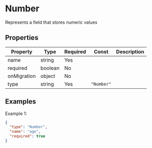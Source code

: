 # Number

Represents a field that stores numeric values

## Properties

| Property | Type | Required | Const | Description |
|----------|------|----------|-------|-------------|
| name | string | Yes |  |  |
| required | boolean | No |  |  |
| onMigration | object | No |  |  |
| type | string | Yes | `"Number"` |  |

## Examples

Example 1:

```json
{
  "type": "Number",
  "name": "age",
  "required": true
}
```

